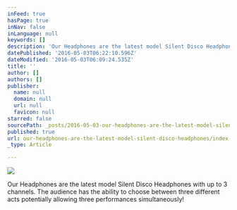 ```yaml
---
inFeed: true
hasPage: true
inNav: false
inLanguage: null
keywords: []
description: 'Our Headphones are the latest model Silent Disco Headphones with up to 3 channels. The audience has the ability to choose between three different acts potentially allowing three performances simultaneously!'
datePublished: '2016-05-03T06:22:10.596Z'
dateModified: '2016-05-03T06:09:24.535Z'
title: ''
author: []
authors: []
publisher:
  name: null
  domain: null
  url: null
  favicon: null
starred: false
sourcePath: _posts/2016-05-03-our-headphones-are-the-latest-model-silent-disco-headphones.md
published: true
url: our-headphones-are-the-latest-model-silent-disco-headphones/index.html
_type: Article

---
```

![](https://the-grid-user-content.s3-us-west-2.amazonaws.com/2e654a81-d261-498a-8425-481423071b15.png)

Our Headphones are the latest model Silent Disco Headphones with up to 3 channels. The audience has the ability to choose between three different acts potentially allowing three performances simultaneously!